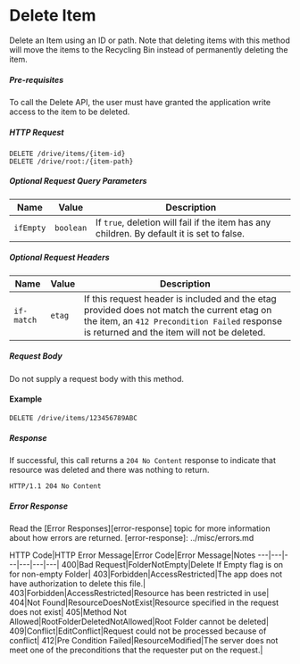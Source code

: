 ﻿# Delete Item

Delete an Item using an ID or path. Note that deleting items with this method
will move the items to the Recycling Bin instead of permanently deleting the
item.


##### Pre-requisites
To call the Delete API, the user must have granted the application write access
to the item to be deleted.

##### HTTP Request
```
DELETE /drive/items/{item-id}
DELETE /drive/root:/{item-path}
```

##### Optional Request Query Parameters
Name      | Value     | Description
--------- | --------- | -----------
`ifEmpty` | `boolean` | If `true`, deletion will fail if the item has any children. By default it is set to false.

##### Optional Request Headers
Name       | Value  | Description
---------- | ------ | -----------
`if-match` | `etag` | If this request header is included and the etag provided does not match the current etag on the item, an `412 Precondition Failed` response is returned and the item will not be deleted.

##### Request Body
Do not supply a request body with this method.


#### Example
```
DELETE /drive/items/123456789ABC
```

##### Response

If successful, this call returns a `204 No Content` response to indicate that
resource was deleted and there was nothing to return.

```http
HTTP/1.1 204 No Content
```

##### Error Response

Read the [Error Responses][error-response] topic for more information about
how errors are returned.
[error-response]: ../misc/errors.md

HTTP Code|HTTP Error Message|Error Code|Error Message|Notes
---|---|---|---|---|---|
400|Bad Request|FolderNotEmpty|Delete If Empty flag is on for non-empty Folder|
403|Forbidden|AccessRestricted|The app does not have authorization to delete this file.|
403|Forbidden|AccessRestricted|Resource has been restricted in use|
404|Not Found|ResourceDoesNotExist|Resource specified in the request does not exist|
405|Method Not Allowed|RootFolderDeletedNotAllowed|Root Folder cannot be deleted|
409|Conflict|EditConflict|Request could not be processed because of conflict|
412|Pre Condition Failed|ResourceModified|The server does not meet one of the preconditions that the requester put on the request.|
